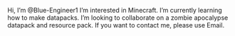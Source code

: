 Hi, I’m @Blue-Engineer1
I’m interested in Minecraft.
I’m currently learning how to make datapacks.
I’m looking to collaborate on a zombie apocalypse datapack and resource pack.
If you want to contact me, please use Email.
